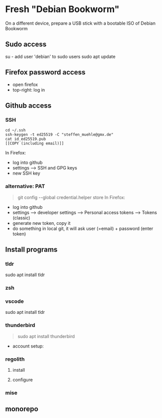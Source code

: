 # Fresh "Debian Bookworm"
On a different device, prepare a USB stick with a bootable ISO of Debian Bookworm

## Sudo access
su -
    add user 'debian' to sudo users
sudo apt update

## Firefox password access
- open firefox
- top-right: log in

## Github access

### SSH
```
cd ~/.ssh
ssh-keygen -t ed25519 -C "steffen_muehle@gmx.de"
cat id_ed25519.pub
[[COPY (including email)]]
```

In Firefox:
- log into github
- settings --> SSH and GPG keys
- new SSH key

### alternative: PAT
> git config --global credential.helper store
In Firefox:
- log into github
- settings --> developer settings --> Personal access tokens --> Tokens (classic)
- generate new token, copy it
- do something in local git, it will ask user (=email) + password (enter token)

## Install programs

### tldr
sudo apt install tldr

### zsh

### vscode
sudo apt install tldr

### thunderbird
> sudo apt install thunderbird
- account setup:

### regolith

1. install

2. configure

### mise


## monorepo
